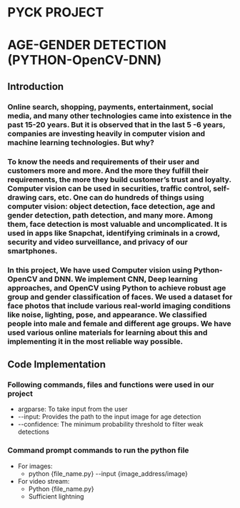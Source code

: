 # PYCK PROJECT
# AGE-GENDER DETECTION (PYTHON-OpenCV-DNN)
## Introduction
### Online search, shopping, payments, entertainment, social media, and many other technologies came into existence in the past 15-20 years. But it is observed that in the last 5 -6 years, companies are investing heavily in computer vision and machine learning technologies. But why? 
###  To know the needs and requirements of their user and customers more and more. And the more they fulfill their requirements, the more they build customer’s trust and loyalty. Computer vision can be used in securities, traffic control, self-drawing cars, etc. One can do hundreds of things using computer vision: object detection, face detection, age and gender detection, path detection, and many more. Among them, face detection is most valuable and uncomplicated. It is used in apps like Snapchat, identifying criminals in a crowd, security and video surveillance, and privacy of our smartphones. 
### In this project, We have used Computer vision using Python-OpenCV and DNN. We implement CNN, Deep learning approaches, and OpenCV using Python to achieve robust age group and gender classification of faces. We used a dataset for face photos that include various real-world imaging conditions like noise, lighting, pose, and appearance. We classified people into male and female and different age groups. We have used various online materials for learning about this and implementing it in the most reliable way possible. 
## Code Implementation
### Following commands, files and functions were used in our project
* argparse: To take input from the user
* --input: Provides the path to the input image for age detection
* --confidence: The minimum probability threshold to filter weak detections
### Command prompt commands to run the  python file
* For images: 
    * python {file_name.py} --input {image_address/image}
* For video stream:
    * Python {file_name.py}
    * Sufficient lightning

